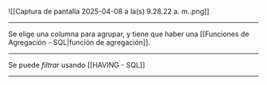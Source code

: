 ![[Captura de pantalla 2025-04-08 a la(s) 9.28.22 a. m..png]]
***
Se elige una columna para agrupar, y tiene que haber una [[Funciones de Agregación - SQL|función de agregación]].
***
Se puede *filtrar* usando [[HAVING - SQL]] 
***
